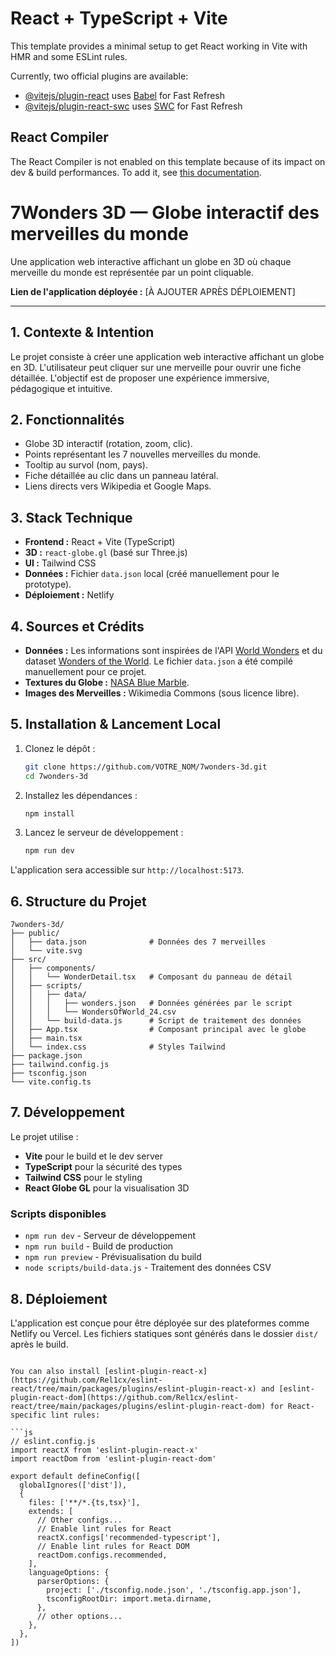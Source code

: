 # React + TypeScript + Vite

This template provides a minimal setup to get React working in Vite with HMR and some ESLint rules.

Currently, two official plugins are available:

- [@vitejs/plugin-react](https://github.com/vitejs/vite-plugin-react/blob/main/packages/plugin-react) uses [Babel](https://babeljs.io/) for Fast Refresh
- [@vitejs/plugin-react-swc](https://github.com/vitejs/vite-plugin-react/blob/main/packages/plugin-react-swc) uses [SWC](https://swc.rs/) for Fast Refresh

## React Compiler

The React Compiler is not enabled on this template because of its impact on dev & build performances. To add it, see [this documentation](https://react.dev/learn/react-compiler/installation).

# 7Wonders 3D — Globe interactif des merveilles du monde

Une application web interactive affichant un globe en 3D où chaque merveille du monde est représentée par un point cliquable.

**Lien de l'application déployée :** [À AJOUTER APRÈS DÉPLOIEMENT]

---

## 1. Contexte & Intention

Le projet consiste à créer une application web interactive affichant un globe en 3D. L'utilisateur peut cliquer sur une merveille pour ouvrir une fiche détaillée. L'objectif est de proposer une expérience immersive, pédagogique et intuitive.

## 2. Fonctionnalités

* Globe 3D interactif (rotation, zoom, clic).
* Points représentant les 7 nouvelles merveilles du monde.
* Tooltip au survol (nom, pays).
* Fiche détaillée au clic dans un panneau latéral.
* Liens directs vers Wikipedia et Google Maps.

## 3. Stack Technique

* **Frontend :** React + Vite (TypeScript)
* **3D :** `react-globe.gl` (basé sur Three.js)
* **UI :** Tailwind CSS
* **Données :** Fichier `data.json` local (créé manuellement pour le prototype).
* **Déploiement :** Netlify

## 4. Sources et Crédits

* **Données :** Les informations sont inspirées de l'API [World Wonders](https://github.com/Rolv-Apneseth/World-Wonders-API) et du dataset [Wonders of the World](https://www.kaggle.com/datasets/karnikakapoor/wonders-of-the-world). Le fichier `data.json` a été compilé manuellement pour ce projet.
* **Textures du Globe :** [NASA Blue Marble](https://visibleearth.nasa.gov/collection/1484/blue-marble).
* **Images des Merveilles :** Wikimedia Commons (sous licence libre).

## 5. Installation & Lancement Local

1. Clonez le dépôt :
   ```bash
   git clone https://github.com/VOTRE_NOM/7wonders-3d.git
   cd 7wonders-3d
   ```
2. Installez les dépendances :
   ```bash
   npm install
   ```
3. Lancez le serveur de développement :
   ```bash
   npm run dev
   ```
L'application sera accessible sur `http://localhost:5173`.

## 6. Structure du Projet

```
7wonders-3d/
├── public/
│   ├── data.json              # Données des 7 merveilles
│   └── vite.svg
├── src/
│   ├── components/
│   │   └── WonderDetail.tsx   # Composant du panneau de détail  
│   ├── scripts/
│   │   ├── data/
│   │   │   ├── wonders.json   # Données générées par le script
│   │   │   └── WondersOfWorld_24.csv
│   │   └── build-data.js      # Script de traitement des données
│   ├── App.tsx                # Composant principal avec le globe
│   ├── main.tsx
│   └── index.css              # Styles Tailwind
├── package.json
├── tailwind.config.js
├── tsconfig.json
└── vite.config.ts
```

## 7. Développement

Le projet utilise :
- **Vite** pour le build et le dev server
- **TypeScript** pour la sécurité des types
- **Tailwind CSS** pour le styling
- **React Globe GL** pour la visualisation 3D

### Scripts disponibles

- `npm run dev` - Serveur de développement
- `npm run build` - Build de production
- `npm run preview` - Prévisualisation du build
- `node scripts/build-data.js` - Traitement des données CSV

## 8. Déploiement

L'application est conçue pour être déployée sur des plateformes comme Netlify ou Vercel. Les fichiers statiques sont générés dans le dossier `dist/` après le build.
```

You can also install [eslint-plugin-react-x](https://github.com/Rel1cx/eslint-react/tree/main/packages/plugins/eslint-plugin-react-x) and [eslint-plugin-react-dom](https://github.com/Rel1cx/eslint-react/tree/main/packages/plugins/eslint-plugin-react-dom) for React-specific lint rules:

```js
// eslint.config.js
import reactX from 'eslint-plugin-react-x'
import reactDom from 'eslint-plugin-react-dom'

export default defineConfig([
  globalIgnores(['dist']),
  {
    files: ['**/*.{ts,tsx}'],
    extends: [
      // Other configs...
      // Enable lint rules for React
      reactX.configs['recommended-typescript'],
      // Enable lint rules for React DOM
      reactDom.configs.recommended,
    ],
    languageOptions: {
      parserOptions: {
        project: ['./tsconfig.node.json', './tsconfig.app.json'],
        tsconfigRootDir: import.meta.dirname,
      },
      // other options...
    },
  },
])
```
